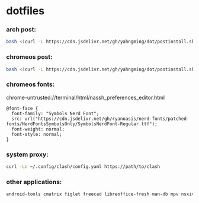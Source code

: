 # dotfiles

### arch post:
```sh
bash <(curl -L https://cdn.jsdelivr.net/gh/yahngming/dot/postinstall.sh) arch
```

### chromeos post:
```sh
bash <(curl -L https://cdn.jsdelivr.net/gh/yahngming/dot/postinstall.sh) chromeos
```

### chromeos fonts:
chrome-untrusted://terminal/html/nassh_preferences_editor.html
```
@font-face {
  font-family: "Symbols Nerd Font";
  src: url("https://cdn.jsdelivr.net/gh/ryanoasis/nerd-fonts/patched-fonts/NerdFontsSymbolsOnly/SymbolsNerdFont-Regular.ttf");
  font-weight: normal;
  font-style: normal;
}
```

### system proxy:
```sh
curl -Lo ~/.config/clash/config.yaml https://path/to/clash
```

### other applications:
```sh
android-tools cmatrix figlet freecad libreoffice-fresh man-db mpv nsxiv orca-slicer rclone rsync sdrpp-git
```
